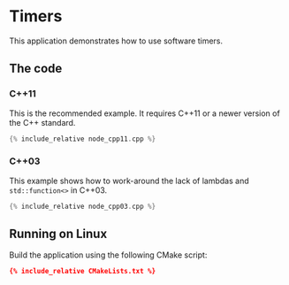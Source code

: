 ---
---

# Timers

This application demonstrates how to use software timers.

## The code

### C++11

This is the recommended example.
It requires C++11 or a newer version of the C++ standard.

```c++
{% include_relative node_cpp11.cpp %}
```

### C++03

This example shows how to work-around the lack of lambdas and `std::function<>` in C++03.

```c++
{% include_relative node_cpp03.cpp %}
```

## Running on Linux

Build the application using the following CMake script:

```cmake
{% include_relative CMakeLists.txt %}
```
